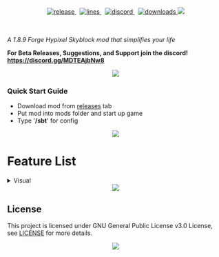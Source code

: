 <div align="center">
    <!-- release -->
    <a href="https://github.com/MrFast-js/Skyblock-Tweaks/releases/latest" target="_blank">
        <img src="https://img.shields.io/github/v/release/MrFast-js/Skyblock-Tweaks?include_prereleases&label=Latest&logo=Github&logoColor=FFFFFF&color=04aed9&style=for-the-badge" alt="release">
    </a>&nbsp;
    <!-- lines -->
    <a href="https://github.com/MrFast-js/Skyblock-Tweaks/graphs/code-frequency" target="_blank">
        <img src="https://img.shields.io/github/license/MrFast-js/Skyblock-Tweaks?label=License&logo=Github&logoColor=FFFFFF&color=04aed9&style=for-the-badge" alt="lines">
    </a>&nbsp;
    <!-- discord -->
    <a href="https://discord.gg/MDTEAjbNw8" target="_blank">
        <img src="https://img.shields.io/discord/1004750886985277583?label=Discord&logo=Discord&logoColor=FFFFFF&color=04aed9&style=for-the-badge" alt="discord">
    </a>&nbsp;
    <!-- downloads -->
    <a href="https://github.com/MrFast-js/Skyblock-Tweaks/releases" target="_blank">
        <img src="https://img.shields.io/github/downloads/MrFast-js/Skyblock-Tweaks/total?label=Downloads&logo=Github&logoColor=FFFFFF&color=04aed9&style=for-the-badge" alt="downloads">
    </a>
<a href="https://ko-fi.com/D1D1TME1T"><img src="https://ko-fi.com/img/githubbutton_sm.svg"/></a>
</div>
<br><br>

*A 1.8.9 Forge Hypixel Skyblock mod that simplifies your life*

**For Beta Releases, Suggestions, and Support join the discord! https://discord.gg/MDTEAjbNw8**

<div align="center"><img src='https://raw.githubusercontent.com/andreasbm/readme/master/assets/lines/rainbow.png'/></div>

### Quick Start Guide
- Download mod from [releases](https://github.com/MrFast-js/Skyblock-Tweaks/releases/latest) tab
- Put mod into mods folder and start up game
- Type '**/sbt**' for config

<div align="center"><img src='https://raw.githubusercontent.com/andreasbm/readme/master/assets/lines/rainbow.png'/></div>
<h1 align="">Feature List</h1>
<details>
    <summary>Visual</summary>
    <h3>Number and Bar Displays</h3>
    <ul>
        <li>Health Number</li>
        <li>Health Bar</li>
        <li>Defense Number</li>
        <li>Effective Health Number</li>
        <li>Mana Number</li>
        <li>Mana Bar</li>
        <li>Overflow Mana Number</li>
    </ul>
</details>

<div align="center"><img src='https://raw.githubusercontent.com/andreasbm/readme/master/assets/lines/rainbow.png'/></div>

## License
This project is licensed under GNU General Public License v3.0 License, see [LICENSE](LICENSE) for more details.

<div align="center"><img src='https://raw.githubusercontent.com/andreasbm/readme/master/assets/lines/rainbow.png'/></div>
